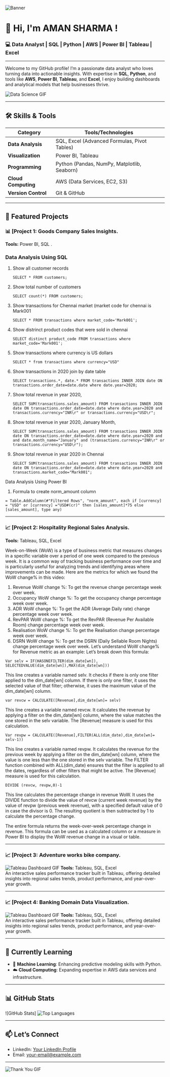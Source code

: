 ![Banner](https://sl.bing.net/e7IBODSSBY4)

# 👋 Hi, I'm AMAN SHARMA    !

### 💻 Data Analyst | SQL | Python | AWS | Power BI | Tableau | Excel

---

Welcome to my GitHub profile! I’m a passionate data analyst who loves turning data into actionable insights. With expertise in **SQL**, **Python**, and tools like **AWS**, **Power BI**, **Tableau**, and **Excel**, I enjoy building dashboards and analytical models that help businesses thrive.

![Data Science GIF](https://media.giphy.com/media/L8K62iTDkzGX6/giphy.gif) <!-- Add a relevant GIF -->

---

## 🛠 Skills & Tools

| **Category**          | **Tools/Technologies**                               |
|-----------------------|------------------------------------------------------|
| **Data Analysis**      | SQL, Excel (Advanced Formulas, Pivot Tables)         |
| **Visualization**      | Power BI, Tableau                                    |
| **Programming**        | Python (Pandas, NumPy, Matplotlib, Seaborn)          |
| **Cloud Computing**    | AWS (Data Services, EC2, S3)                         |
| **Version Control**    | Git & GitHub                                         |

---

## 🌟 Featured Projects

### 📊 [Project 1: Goods Company Sales Insights.
 <!-- Add a screenshot of your project dashboard -->
**Tools:** Power BI, SQL . 

### Data Analysis Using SQL

1. Show all customer records

    `SELECT * FROM customers;`

1. Show total number of customers

    `SELECT count(*) FROM customers;`

1. Show transactions for Chennai market (market code for chennai is Mark001

    `SELECT * FROM transactions where market_code='Mark001';`

1. Show distrinct product codes that were sold in chennai

    `SELECT distinct product_code FROM transactions where market_code='Mark001';`

1. Show transactions where currency is US dollars

    `SELECT * from transactions where currency="USD"`

1. Show transactions in 2020 join by date table

    `SELECT transactions.*, date.* FROM transactions INNER JOIN date ON transactions.order_date=date.date where date.year=2020;`

1. Show total revenue in year 2020,

    `SELECT SUM(transactions.sales_amount) FROM transactions INNER JOIN date ON transactions.order_date=date.date where date.year=2020 and transactions.currency="INR\r" or transactions.currency="USD\r";`
	
1. Show total revenue in year 2020, January Month,

    `SELECT SUM(transactions.sales_amount) FROM transactions INNER JOIN date ON transactions.order_date=date.date where date.year=2020 and and date.month_name="January" and (transactions.currency="INR\r" or transactions.currency="USD\r");`

1. Show total revenue in year 2020 in Chennai

    `SELECT SUM(transactions.sales_amount) FROM transactions INNER JOIN date ON transactions.order_date=date.date where date.year=2020
and transactions.market_code="Mark001";`


Data Analysis Using Power BI

1. Formula to create norm_amount column

`= Table.AddColumn(#"Filtered Rows", "norm_amount", each if [currency] = "USD" or [currency] ="USD#(cr)" then [sales_amount]*75 else [sales_amount], type any)`


---

### 📈 [Project 2: Hospitality Regional Sales Analysis.
**Tools:** Tableau, SQL, Excel 

Week-on-Week (WoW) is a type of business metric that measures changes in a specific variable 
over a period of one week compared to the previous week. It is a common way of tracking 
business performance over time and is particularly useful for analyzing trends and identifying 
areas where improvements can be made. 
Here are the metrics for which we found the WoW change% in this video: 
1. Revenue WoW change %: To get the revenue change percentage week over week. 
2. Occupancy WoW change %: To get the occupancy change percentage week over week. 
3. ADR WoW change %: To get the ADR (Average Daily rate) change percentage week over 
week. 
4. RevPAR WoW change %: To get the RevPAR (Revenue Per Available Room) change 
percentage week over week. 
5. Realisation WoW change %: To get the Realisation change percentage week over week. 
6. DSRN WoW change %: To get the DSRN (Daily Sellable Room Nights) change percentage 
week over week. 
Let’s understand WoW change% for Revenue metric as an example: 
Let’s break down this formula: 

`Var selv = IF(HASONEFILTER(dim_date[wn]), SELECTEDVALUE(dim_date[wn]),MAX(dim_date[wn])) `

This line creates a variable named selv. It checks if there is only one filter applied to the 
dim_date[wn] column. If there is only one filter, it uses the selected value of that filter; 
otherwise, it uses the maximum value of the dim_date[wn] column. 

`var revcw = CALCULATE([Revenue],dim_date[wn]= selv) `

This line creates a variable named revcw. It calculates the revenue by applying a filter on the 
dim_date[wn] column, where the value matches the one stored in the selv variable. The 
[Revenue] measure is used for this calculation. 

`Var revpw = CALCULATE([Revenue],FILTER(ALL(dim_date),dim_date[wn]= selv-1)) `

This line creates a variable named revpw. It calculates the revenue for the previous week by 
applying a filter on the dim_date[wn] column, where the value is one less than the one stored in 
the selv variable. The FILTER function combined with ALL(dim_date) ensures that the filter is 
applied to all the dates, regardless of other filters that might be active. The [Revenue] measure 
is used for this calculation. 

`DIVIDE (revcw, revpw,0)-1 `

This line calculates the percentage change in revenue WoW. It uses the DIVIDE function to divide 
the value of revcw (current week revenue) by the value of revpw (previous week revenue), with 
a specified default value of 0 in case the divisor is 0. The resulting quotient is then subtracted by 
1 to calculate the percentage change. 

The entire formula returns the week-over-week percentage change in revenue. This formula can 
be used as a calculated column or a measure in Power BI to display the WoW revenue change in 
a visual or table. 


---

### 📈 [Project 3: Adventure works bike company.
![Tableau Dashboard GIF](https://your-gif-link.com) <!-- Include a GIF of a Tableau dashboard -->
**Tools:** Tableau, SQL, Excel  
An interactive sales performance tracker built in Tableau, offering detailed insights into regional sales trends, product performance, and year-over-year growth.

---

### 📈 [Project 4: Banking Domain Data Visualization.
![Tableau Dashboard GIF](https://your-gif-link.com) <!-- Include a GIF of a Tableau dashboard -->
**Tools:** Tableau, SQL, Excel  
An interactive sales performance tracker built in Tableau, offering detailed insights into regional sales trends, product performance, and year-over-year growth.

---

## 🎯 Currently Learning

- 🧠 **Machine Learning**: Enhancing predictive modeling skills with Python.
- ☁️ **Cloud Computing**: Expanding expertise in AWS data services and infrastructure.

---

## 📊 GitHub Stats
![GitHub Stats]
![Top Languages](https://github-readme-stats.vercel.app/api/top-langs/?username=your-username&layout=compact&theme=dark)

---

## 📫 Let’s Connect
- LinkedIn: [Your LinkedIn Profile](https://linkedin.com/in/yourprofile)
- Email: [your-email@example.com](Aman132sharma@gmail.com)

---

![Thank You GIF](https://i.giphy.com/media/v1.Y2lkPTc5MGI3NjExNHRoYmdydDZrNjh0Z2lwZHY2NnQ4cmczcjV2MHJ2NWRxd2NnZWR4cSZlcD12MV9pbnRlcm5hbF9naWZfYnlfaWQmY3Q9Zw/SvckSy7fFviqrq8ClF/giphy.gif)
